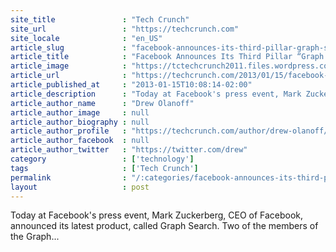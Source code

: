 ```yaml
---
site_title               : "Tech Crunch"
site_url                 : "https://techcrunch.com"
site_locale              : "en_US"
article_slug             : "facebook-announces-its-third-pillar-graph-search-that-gives-you-answers-not-links-like-google"
article_title            : "Facebook Announces Its Third Pillar “Graph Search” That Gives You Answers, Not Links Like Google"
article_image            : "https://tctechcrunch2011.files.wordpress.com/2013/01/photo-1-2.jpg?w=764&h=400&crop=1"
article_url              : "https://techcrunch.com/2013/01/15/facebook-announces-its-third-pillar-graph-search/"
article_published_at     : "2013-01-15T10:08:14-02:00"
article_description      : "Today at Facebook's press event, Mark Zuckerberg, CEO of Facebook, announced its latest product, called Graph Search. Two of the members of the Graph..."
article_author_name      : "Drew Olanoff"
article_author_image     : null
article_author_biography : null
article_author_profile   : "https://techcrunch.com/author/drew-olanoff/"
article_author_facebook  : null
article_author_twitter   : "https://twitter.com/drew"
category                 : ['technology']
tags                     : ['Tech Crunch']
permalink                : "/:categories/facebook-announces-its-third-pillar-graph-search-that-gives-you-answers-not-links-like-google/"
layout                   : post
---
```


Today at Facebook's press event, Mark Zuckerberg, CEO of Facebook, announced its latest product, called Graph Search. Two of the members of the Graph...
